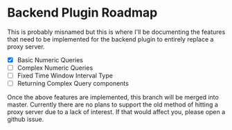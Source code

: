 # Backend Plugin Roadmap

This is probably misnamed but this is where I'll be documenting the features that need to be implemented for the backend plugin to entirely replace a proxy server.

- [x] Basic Numeric Queries 
- [ ] Complex Numeric Queries
- [ ] Fixed Time Window Interval Type
- [ ] Returning Complex Query components

Once the above features are implemented, this branch will be merged into master.
Currently there are no plans to support the old method of hitting a proxy server due to a lack of interest. If that would affect you, please open a github issue.
